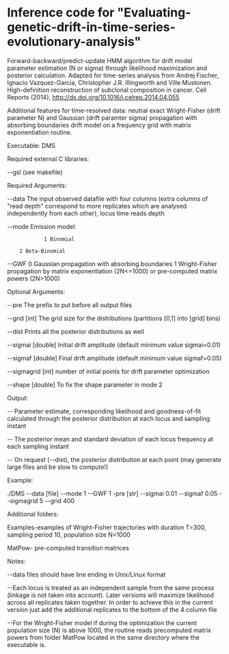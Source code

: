 Inference code for "Evaluating-genetic-drift-in-time-series-evolutionary-analysis"
=================================================================================

Forward-backward/predict-update HMM algorithm for drift model parameter estimation (N or sigma) through likelihood maximization and posterior calculation. Adapted for time-series analysis from Andrej Fischer, Ignacio Vazquez-Garcia, Christopher J.R. Illingworth and Ville Mustonen. High-definition reconstruction of subclonal composition in cancer. Cell Reports (2014), http://dx.doi.org/10.1016/j.celrep.2014.04.055

Additional features for time-resolved data: neutral exact Wright-Fisher (drift parameter N) and Gaussian (drift paramter sigma) propagation with absorbing boundaries drift model on a frequency grid with matrix exponentiation routine.

Executable: DMS 

Required external C libraries: 

--gsl (see makefile) 

Required Arguments:

  --data        The input observed datafile with four columns (extra columns of "read depth" correspond to more replicates which are                 analysed independently from each other), locus time reads depth

  --mode        Emission model:
  
                1 Binomial
                
		2 Beta-Binomial

  --GWF         0 Gaussian propagation with absorbing boundaries
		1 Wright-Fisher propagation by matrix exponentiation (2N<=1000) or pre-computed matrix powers (2N>1000)
		
Optional Arguments:

  --pre                 The prefix to put before all output files
  
  --grid      [int]     The grid size for the distributions (partitions [0,1] into [grid] bins)
  
  --dist                Prints all the posterior distributions as well
  
  --sigmai    [double]  Initial drift amplitude (default minimum value sigmai=0.01)
  
  --sigmaf    [double]  Final drift amplitude (default minimum value sigmaf=0.05)
  
  --sigmagrid [int]     number of initial points for drift parameter optimization
  
  --shape     [double]  To fix the shape parameter in mode 2

Output:

  -- Parameter estimate, corresponding likelihood and goodness-of-fit calculated through the posterior distribution at each locus and sampling instant
  
  -- The posterior mean and standard deviation of each locus frequency at each sampling instant
  
  -- On request (--dist), the posterior distribution at each point (may generate large files and be slow to compute!)
  


Example:

./DMS --data [file] --mode 1 --GWF 1 -pre [str] --sigmai 0.01 --sigmaf 0.05 --sigmagrid 5 --grid 400 

Additional folders:

Examples-examples of Wright-Fisher trajectories with duration T=300, sampling period 10, population size N=1000

MatPow- pre-computed transition matrices


Notes:

--data files should have line ending in Unix/Linux format

--Each locus is treated as an independent sample from the same process (linkage is not taken into account). Later versions will maximize likelihood across all replicates taken together. In order to achieve this in the current version just add the additional replicates to the bottom of the 4 column file 

--For the Wright-Fisher model if during the optimization the current population size (N) is above 1000, the routine reads precomputed matrix powers from folder MatPow located in the same directory where the executable is.

